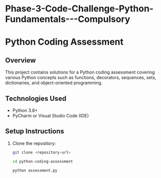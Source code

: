 # Phase-3-Code-Challenge-Python-Fundamentals---Compulsory

# Python Coding Assessment

## Overview

This project contains solutions for a Python coding assessment covering various Python concepts such as functions, decorators, sequences, sets, dictionaries, and object-oriented programming.

## Technologies Used

- Python 3.8+
- PyCharm or Visual Studio Code (IDE)

## Setup Instructions

1. Clone the repository:
   ```bash
   git clone <repository-url>

   cd python-coding-assessment
   
   python assessment.py